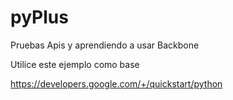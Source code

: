 pyPlus
======

Pruebas Apis y aprendiendo a usar Backbone

Utilice este ejemplo como base

https://developers.google.com/+/quickstart/python

